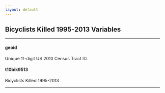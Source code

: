 ```yaml
---
layout: default
---
```


## Bicyclists Killed 1995-2013 Variables

---

#### **geoid**
Unique 11-digit US 2010 Census Tract ID.


#### **t10bik9513**
Bicyclists Killed 1995-2013

---

